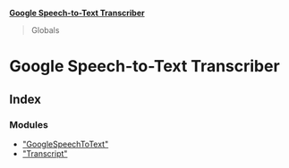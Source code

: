 **[Google Speech-to-Text Transcriber](README.md)**

> Globals

# Google Speech-to-Text Transcriber

## Index

### Modules

* ["GoogleSpeechToText"](modules/_googlespeechtotext_.md)
* ["Transcript"](modules/_transcript_.md)

